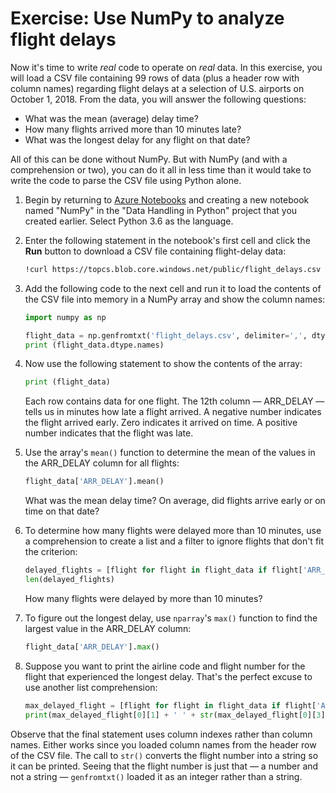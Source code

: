 # Exercise: Use NumPy to analyze flight delays

Now it's time to write *real* code to operate on *real* data. In this exercise, you will load a CSV file containing 99 rows of data (plus a header row with column names) regarding flight delays at a selection of U.S. airports on October 1, 2018. From the data, you will answer the following questions:

- What was the mean (average) delay time? 
- How many flights arrived more than 10 minutes late?
- What was the longest delay for any flight on that date?

All of this can be done without NumPy. But with NumPy (and with a comprehension or two), you can do it all in less time than it would take to write the code to parse the CSV file using Python alone.

1. Begin by returning to [Azure Notebooks](https://notebooks.azure.com) and creating a new notebook named "NumPy" in the "Data Handling in Python" project that you created earlier. Select Python 3.6 as the language.

1. Enter the following statement in the notebook's first cell and click the **Run** button to download a CSV file containing flight-delay data:

	```bash
	!curl https://topcs.blob.core.windows.net/public/flight_delays.csv -o flight_delays.csv
	```

1. Add the following code to the next cell and run it to load the contents of the CSV file into memory in a NumPy array and show the column names:

	```python
	import numpy as np

	flight_data = np.genfromtxt('flight_delays.csv', delimiter=',', dtype=None, names=True, encoding=None)
	print (flight_data.dtype.names)
	```

1. Now use the following statement to show the contents of the array:

	```python
	print (flight_data)
	```

	Each row contains data for one flight. The 12th column — ARR_DELAY — tells us in minutes how late a flight arrived. A negative number indicates the flight arrived early. Zero indicates it arrived on time. A positive number indicates that the flight was late.

1. Use the array's `mean()` function to determine the mean of the values in the ARR_DELAY column for all flights: 

	```python
	flight_data['ARR_DELAY'].mean()
	```

	What was the mean delay time? On average, did flights arrive early or on time on that date?

1. To determine how many flights were delayed more than 10 minutes, use a comprehension to create a list and a filter to ignore flights that don't fit the criterion:

	```python
	delayed_flights = [flight for flight in flight_data if flight['ARR_DELAY'] > 10]
	len(delayed_flights)
	```

	How many flights were delayed by more than 10 minutes?

1. To figure out the longest delay, use `nparray`'s `max()` function to find the largest value in the ARR_DELAY column:

	```python
	flight_data['ARR_DELAY'].max()
	```

1. Suppose you want to print the airline code and flight number for the flight that experienced the longest delay. That's the perfect excuse to use another list comprehension:

	```python
	max_delayed_flight = [flight for flight in flight_data if flight['ARR_DELAY'] == flight_data['ARR_DELAY'].max()]
	print(max_delayed_flight[0][1] + ' ' + str(max_delayed_flight[0][3]))
	```

Observe that the final statement uses column indexes rather than column names. Either works since you loaded column names from the header row of the CSV file. The call to `str()` converts the flight number into a string so it can be printed. Seeing that the flight number is just that — a number and not a string — `genfromtxt()` loaded it as an integer rather than a string.

